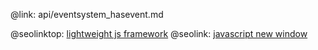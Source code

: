 @link: api/eventsystem_hasevent.md

@seolinktop: [lightweight js framework](https://webix.com)
@seolink: [javascript new window](https://webix.com/widget/window/)